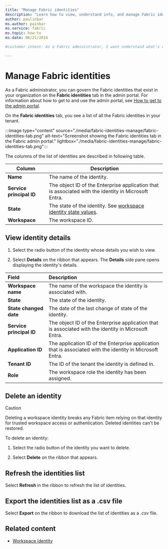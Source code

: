```yaml
---
title: "Manage Fabric identities"
description: "Learn how to view, understand info, and manage Fabric identities as a Fabric administrator."
author: paulinbar
ms.author: painbar
ms.service: fabric
ms.topic: how-to
ms.date: 06/21/2024

#customer intent: As a Fabric administrator, I want understand what's on the Fabric identities tab so that I can monitor and govern all the Fabric identities in my organization.

---
```


# Manage Fabric identities

As a Fabric administrator, you can govern the Fabric identities that exist in your organization on the **Fabric identities** tab in the admin portal. For information about how to get to and use the admin portal, see [How to get to the admin portal](./admin-center.md#how-to-get-to-the-admin-portal).

On the **Fabric identities** tab, you see a list of all the Fabric identities in your tenant.

:::image type="content" source="./media/fabric-identities-manage/fabric-identities-tab.png" alt-text="Screenshot showing the Fabric identities tab in the Fabric admin portal." lightbox="./media/fabric-identities-manage/fabric-identities-tab.png":::

The columns of the list of identities are described in following table.

| Column | Description |
| --------- | --------- |
| **Name** | The name of the identity. |
| **Service principal ID** | The object ID of the Enterprise application that is associated with the identity in Microsoft Entra. |
| **State** | The state of the identity. See [workspace identity state values](../security/workspace-identity.md#identity-details).|
| **Workspace** | The workspace ID. |

## View identity details

1. Select the radio button of the identity whose details you wish to view.

1. Select **Details** on the ribbon that appears. The **Details** side pane opens displaying the identity's details.

| Field                             | Description                                                                                               |
|:----------------------------------|:----------------------------------------------------------------------------------------------------------|
| **Workspace name**                | The name of the workspace the identity is associated with.                                                |
| **State**                         | The state of the identity.                                                                                |
| **State changed date**            | The date of the last change of state of the identity.                                                     |
| **Service principal ID**          | The object ID of the Enterprise application that is associated with the identity in Microsoft Entra.      |
| **Application ID**                | The application ID of the Enterprise application that is associated with the identity in Microsoft Entra. |
| **Tenant ID**                     | The ID of the tenant the identity is defined in.                                                          |
| **Role**                          | The workspace role the identity has been assigned.                                                        |

## Delete an identity

> [!CAUTION]
> Deleting a workspace identity breaks any Fabric item relying on that identity for trusted workspace access or authentication. Deleted identities can't be restored.

To delete an identity:

1. Select the radio button of the identity you want to delete.

1. Select **Delete** on the ribbon that appears.

## Refresh the identities list

Select **Refresh** in the ribbon to refresh the list of identities.

## Export the identities list as a .csv file

Select **Export** on the ribbon to download the list of identities as a *.csv* file.

## Related content

* [Workspace identity](../security/workspace-identity.md)
